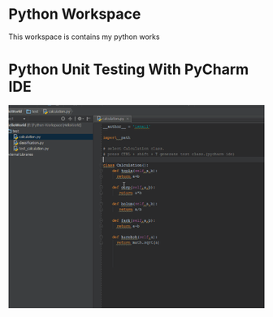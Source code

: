 Python Workspace
================

This workspace is contains my python works


Python Unit Testing With PyCharm IDE
===========
![ScreenShot](/tests/test.gif)
